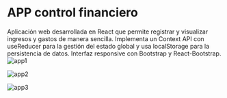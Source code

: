 # APP control financiero

Aplicación web desarrollada en React que permite registrar y visualizar ingresos y gastos de manera sencilla. 
Implementa un Context API con useReducer para la gestión del estado global y usa localStorage para la persistencia de datos. 
Interfaz responsive con Bootstrap y React-Bootstrap.
![app1](https://github.com/user-attachments/assets/887f4708-c434-4d9f-b646-b9cb0e2d55a8)

![app2](https://github.com/user-attachments/assets/ad2726ce-2e2c-446d-9b1f-24538b0e0832)

![app3](https://github.com/user-attachments/assets/cb99800a-3346-429b-a9b2-c5c397c54541)
